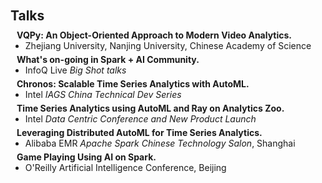 <h2 style="margin: 25px 0px 10px;">Talks</h2>

<h4 style="margin:0 10px 0;">VQPy: An Object-Oriented Approach to Modern Video Analytics.</h4>

<ul style="margin:0 0 5px;">
  <li>Zhejiang University, Nanjing University, Chinese Academy of Science</li>
</ul>

<h4 style="margin:0 10px 0;">What's on-going in Spark + AI Community.</h4>

<ul style="margin:0 0 5px;">
  <li>InfoQ Live <em>Big Shot talks</em></li>
</ul>

<h4 style="margin:0 10px 0;">Chronos: Scalable Time Series Analytics with AutoML.</h4>

<ul style="margin:0 0 5px;">
  <li>Intel <em>IAGS China Technical Dev Series</em></li>
</ul>

<h4 style="margin:0 10px 0;">Time Series Analytics using AutoML and Ray on Analytics Zoo.</h4>

<ul style="margin:0 0 5px;">
  <li>Intel <em>Data Centric Conference and New Product Launch</em></li>
</ul>

<h4 style="margin:0 10px 0;">Leveraging Distributed AutoML for Time Series Analytics.</h4>

<ul style="margin:0 0 5px;">
  <li>Alibaba EMR <em>Apache Spark Chinese Technology Salon</em>, Shanghai</li>
</ul>

<h4 style="margin:0 10px 0;">Game Playing Using AI on Spark.</h4>

<ul style="margin:0 0 5px;">
  <li>O'Reilly Artificial Intelligence Conference, Beijing</li>
</ul>